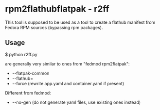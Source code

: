 # rpm2flathubflatpak - r2ff
This tool is supposed to be used as a tool to create a flathub manifest from Fedora RPM sources (bypassing rpm packages). 

## Usage

$ python r2ff.py <flags> <app-name>

<Flags> are generally very similar to ones from "fedmod rpm2flatpak":

* --flatpak-common
* --flathub=<app-name>
* --force (rewrite app.yaml and container.yaml if present)

Different from fedmod:
* --no-gen (do not generate yaml files, use existing ones instead)
